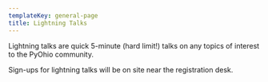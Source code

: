 ```yaml
---
templateKey: general-page
title: Lightning Talks
---
```


Lightning talks are quick 5-minute (hard limit!) talks on any topics of interest to the PyOhio community.

Sign-ups for lightning talks will be on site near the registration desk.
